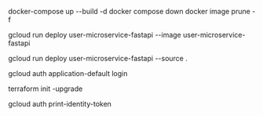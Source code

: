 docker-compose up --build -d
docker compose down
docker image prune -f

gcloud run deploy user-microservice-fastapi --image user-microservice-fastapi

<!-- Deploy using code build -->

gcloud run deploy user-microservice-fastapi --source .

<!-- If terraform plan is not working due to access token issue-->

gcloud auth application-default login

<!-- if new provider added -->

terraform init -upgrade

<!-- get gcloud token for test -->

gcloud auth print-identity-token

<!-- POSTMAN set Authorization Bearer TOKEN and send GET request to cloud run URL -->
